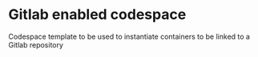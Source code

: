 # Gitlab enabled codespace
Codespace template to be used to instantiate containers to be linked to a Gitlab repository


